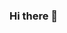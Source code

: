 ### Hi there 👋

<!--
**cecelia001/cecelia001** is a ✨ _special_ ✨ repository because its `README.md` (this file) appears on your GitHub profile.

Here are some ideas to get you started:

<div id="header" align="center">
  <img src="https://media.giphy.com/media/hpXdHPfFI5wTABdDx9/giphy.gif" width="100"/>
</div>

<div id="badges">
  <a href="https://www.linkedin.com/in/ceceliafowler/">
    <img src="https://img.shields.io/badge/LinkedIn-blue?style=for-the-badge&logo=linkedin&logoColor=white" alt="LinkedIn Badge"/>
  </a>

- 🔭 I’m currently working on ...
- 🌱 I’m currently learning ...
- 👯 I’m looking to collaborate on ...
- 🤔 I’m looking for help with ...
- 💬 Ask me about ...
- 📫 How to reach me: ...
- 😄 Pronouns: ...
- ⚡ Fun fact: ...
-->
